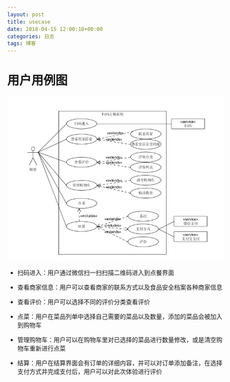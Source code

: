 ```yaml
---
layout: post
title: usecase
date: 2018-04-15 12:00:10+00:00
categories: 日志
tags: 博客
---
```

# 用户用例图

  ![](../assets/images/用户用例图.PNG)

* 扫码进入：用户通过微信扫一扫扫描二维码进入到点餐界面

* 查看商家信息：用户可以查看商家的联系方式以及食品安全档案各种商家信息

* 查看评价：用户可以选择不同的评价分类查看评价

* 点菜：用户在菜品列单中选择自己需要的菜品以及数量，添加的菜品会被加入到购物车

* 管理购物车：用户可以在购物车里对已选择的菜品进行数量修改，或是清空购物车重新进行点菜

* 结算：用户在结算界面会有订单的详细内容，并可以对订单添加备注，在选择支付方式并完成支付后，用户可以对此次体验进行评价